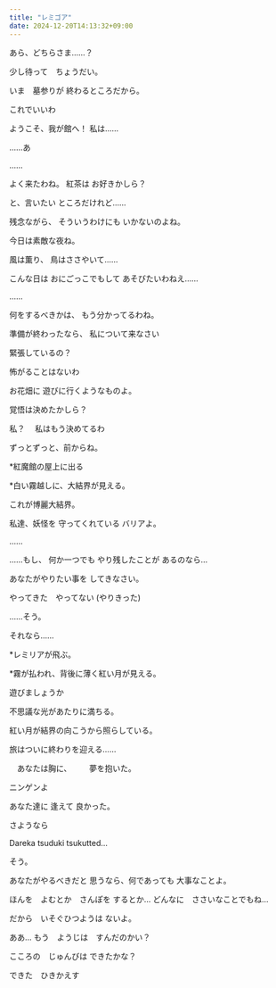 ```yaml
---
title: "レミゴア"
date: 2024-12-20T14:13:32+09:00
---
```


あら、どちらさま……？

少し待って　ちょうだい。

いま　墓参りが
終わるところだから。

これでいいわ

ようこそ、我が館へ！
私は……

……あ

……

よく来たわね。
紅茶は
お好きかしら？

と、言いたい
ところだけれど……

残念ながら、
そういうわけにも
いかないのよね。

今日は素敵な夜ね。

風は薫り、
鳥はささやいて……

こんな日は
おにごっこでもして
あそびたいわねえ……

……

何をするべきかは、
もう分かってるわね。

準備が終わったなら、
私について来なさい


緊張しているの？

怖がることはないわ

お花畑に
遊びに行くようなものよ。


覚悟は決めたかしら？

私？　
私はもう決めてるわ

ずっとずっと、前からね。


*紅魔館の屋上に出る

*白い霧越しに、大結界が見える。

これが博麗大結界。

私達、妖怪を
守ってくれている
バリアよ。

……

……もし、
何か一つでも
やり残したことが
あるのなら…

あなたがやりたい事を
してきなさい。

やってきた　やってない
(やりきった)

……そう。

それなら……

*レミリアが飛ぶ。

*霧が払われ、背後に薄く紅い月が見える。

遊びましょうか




不思議な光があたりに満ちる。

紅い月が結界の向こうから照らしている。

旅はついに終わりを迎える……

　あなたは胸に、
　　夢を抱いた。


ニンゲンよ

あなた達に
逢えて
良かった。

さようなら


Dareka tsuduki tsukutted...


そう。

あなたがやるべきだと
思うなら、何であっても
大事なことよ。

ほんを　よむとか　さんぽを
するとか…
どんなに　ささいなことでもね…

だから　いそぐひつようは
ないよ。


ああ…
もう　ようじは　すんだのかい？

こころの　じゅんびは
できたかな？

できた　ひきかえす
